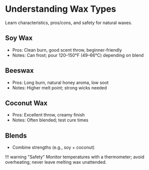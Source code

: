 # Understanding Wax Types

Learn characteristics, pros/cons, and safety for natural waxes.

## Soy Wax

-   Pros: Clean burn, good scent throw, beginner-friendly
-   Notes: Can frost; pour 120–150°F (49–66°C) depending on blend

## Beeswax

-   Pros: Long burn, natural honey aroma, low soot
-   Notes: Higher melt point; strong wicks needed

## Coconut Wax

-   Pros: Excellent throw, creamy finish
-   Notes: Often blended; test cure times

## Blends

-   Combine strengths (e.g., soy + coconut)

!!! warning "Safety"
Monitor temperatures with a thermometer; avoid overheating; never leave melting wax unattended.
